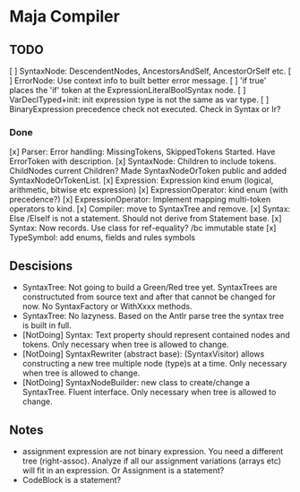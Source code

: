 ﻿# Maja Compiler

## TODO

[ ] SyntaxNode: DescendentNodes, AncestorsAndSelf, AncestorOrSelf etc.
[ ] ErrorNode: Use context info to built better error message.
[ ] 'if true' places the 'if' token at the ExpressionLiteralBoolSyntax node.
[ ] VarDeclTyped+init: init expression type is not the same as var type.
[ ] BinaryExpression precedence check not executed. Check in Syntax or Ir?

### Done
[x] Parser: Error handling: MissingTokens, SkippedTokens
Started. Have ErrorToken with description.
[x] SyntaxNode: Children to include tokens. ChildNodes current Children?
Made SyntaxNodeOrToken public and added SyntaxNodeOrTokenList.
[x] Expression: Expression kind enum (logical, arithmetic, bitwise etc expression)
[x] ExpressionOperator: kind enum (with precedence?)
[x] ExpressionOperator: Implement mapping multi-token operators to kind.
[x] Compiler: move to SyntaxTree and remove.
[x] Syntax: Else /ElseIf is not a statement. Should not derive from Statement base.
[x] Syntax: Now records. Use class for ref-equality? /bc immutable state
[x] TypeSymbol: add enums, fields and rules symbols

## Descisions

- SyntaxTree: Not going to build a Green/Red tree yet.
SyntaxTrees are constructuted from source text and after that cannot be changed for now.
No SyntaxFactory or WithXxxx methods.
- SyntaxTree: No lazyness.
Based on the Antlr parse tree the syntax tree is built in full.
- [NotDoing] Syntax: Text property should represent contained nodes and tokens.
Only necessary when tree is allowed to change.
- [NotDoing] SyntaxRewriter (abstract base): (SyntaxVisitor) allows constructing a new tree multiple node (type)s at a time.
Only necessary when tree is allowed to change.
- [NotDoing] SyntaxNodeBuilder: new class to create/change a SyntaxTree. Fluent interface.
Only necessary when tree is allowed to change.


## Notes

- assignment expression are not binary expression. You need a different tree (right-assoc).
Analyze if all our assignment variations (arrays etc) will fit in an expression.
Or Assignment is a statement?
- CodeBlock is a statement?
